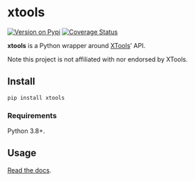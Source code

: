 # xtools
[![Version on Pypi](https://img.shields.io/pypi/v/xtools.svg?label=PyPI)](https://pypi.org/project/coveralls/)
[![Coverage Status](https://coveralls.io/repos/github/bfontaine/xtools/badge.svg?branch=master)](https://coveralls.io/github/bfontaine/xtools?branch=master)

**xtools** is a Python wrapper around [XTools][]’ API.

[XTools]: https://xtools.readthedocs.io/en/stable/index.html

Note this project is not affiliated with nor endorsed by XTools.

## Install

    pip install xtools

### Requirements

Python 3.8+.

## Usage

[Read the docs](https://python-xtools.readthedocs.io/en/latest/).